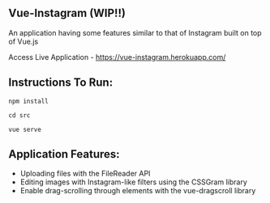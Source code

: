 
## Vue-Instagram (WIP!!)
An application having some features similar to that of Instagram built on top of Vue.js

Access Live Application - https://vue-instagram.herokuapp.com/

## Instructions To Run:

``` npm install ```

``` cd src ```

``` vue serve ```

## Application Features:
* Uploading files with the FileReader API
* Editing images with Instagram-like filters using the CSSGram library
* Enable drag-scrolling through elements with the vue-dragscroll library



